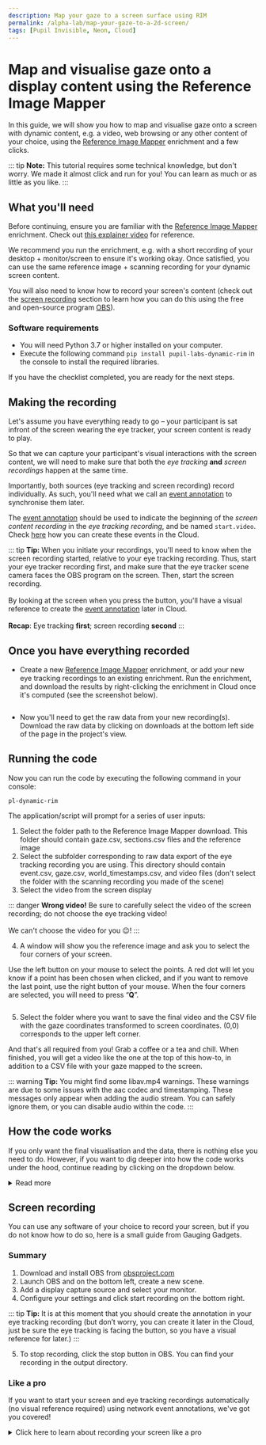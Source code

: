 ```yaml
---
description: Map your gaze to a screen surface using RIM
permalink: /alpha-lab/map-your-gaze-to-a-2d-screen/
tags: [Pupil Invisible, Neon, Cloud]
---
```


# Map and visualise gaze onto a display content using the Reference Image Mapper

<TagLinks />
<Youtube src="OXIUjIzCplc"/>

In this guide, we will show you how to map and visualise gaze onto a screen with dynamic content, e.g. a video, web browsing or any other content of your choice, using the [Reference Image Mapper](/enrichments/reference-image-mapper) enrichment and a few clicks.

::: tip
**Note:** This tutorial requires some technical knowledge, but don't worry. We made it almost click and run for you! You can learn as much or as little as you like.
:::

## What you'll need

Before continuing, ensure you are familiar with the [Reference Image Mapper](/enrichments/reference-image-mapper) enrichment. Check out [this explainer video](https://www.youtube.com/watch?v=ygqzQEzUIS4&t=56s) for reference.

We recommend you run the enrichment, e.g. with a short recording of your desktop + monitor/screen to ensure it's working okay. Once satisfied, you can use the same reference image + scanning recording for your dynamic screen content.

You will also need to know how to record your screen's content (check out the [screen recording](#Screen-recording) section to learn how you can do this using the free and open-source program [OBS](https://obsproject.com/)).

### Software requirements

- You will need Python 3.7 or higher installed on your computer.
- Execute the following command `pip install pupil-labs-dynamic-rim` in the console to install the required libraries.

If you have the checklist completed, you are ready for the next steps.

## Making the recording

Let's assume you have everything ready to go – your participant is sat infront of the screen wearing the eye tracker, your screen content is ready to play.

So that we can capture your participant's visual interactions with the screen content, we will need to make sure that both the _eye tracking_ **and** _screen recordings_ happen at the same time.

Importantly, both sources (eye tracking and screen recording) record individually. As such, you'll need what we call an [event annotation](/invisible/basic-concepts/events/) to synchronise them later.

The [event annotation](/invisible/basic-concepts/events/) should be used to indicate the beginning of the _screen content recording_ in the _eye tracking recording_, and be named `start.video`.
Check [here](/invisible/basic-concepts/events/) how you can create these events in the Cloud.

::: tip
**Tip:**
When you initiate your recordings, you'll need to know when the screen recording started, relative to your eye tracking recording. Thus, start your eye tracker recording first, and make sure that the eye tracker scene camera faces the OBS program on the screen. Then, start the screen recording.
<br>
<br>
By looking at the screen when you press the button, you'll have a visual reference to create the [event annotation](/invisible/basic-concepts/events/) later in Cloud.
<br>
<br>
**Recap**: Eye tracking **first**; screen recording **second**
:::

## Once you have everything recorded

- Create a new [Reference Image Mapper](/enrichments/reference-image-mapper) enrichment, or add your new eye tracking recordings to an existing enrichment. Run the enrichment, and download the results by right-clicking the enrichment in Cloud once it's computed (see the screenshot below).

<div class="pb-4" style="display:flex;justify-content:center;">
  <v-img
    class="rounded"
    :src="require('../media/alpha-lab/download_rim.png')"
    max-width=400px
  >
  </v-img>
</div>

- Now you'll need to get the raw data from your new recording(s). Download the raw data by clicking on downloads at the bottom left side of the page in the project's view.

## Running the code

Now you can run the code by executing the following command in your console:

`pl-dynamic-rim`

The application/script will prompt for a series of user inputs:

1. Select the folder path to the Reference Image Mapper download. This folder should contain gaze.csv, sections.csv files and the reference image
2. Select the subfolder corresponding to raw data export of the eye tracking recording you are using. This directory should contain event.csv, gaze.csv, world_timestamps.csv, and video files (don't select the folder with the scanning recording you made of the scene)
3. Select the video from the screen display

::: danger
**Wrong video!** Be sure to carefully select the video of the screen recording; do not choose the eye tracking video!
<br>
<br>
We can't choose the video for you 😉!
:::

4. A window will show you the reference image and ask you to select the four corners of your screen.

Use the left button on your mouse to select the points. A red dot will let you know if a point has been chosen when clicked, and if you want to remove the last point, use the right button of your mouse. When the four corners are selected, you will need to press “**Q**”.

<div class="pb-4" style="display:flex;justify-content:center;">
  <v-img
    class="rounded"
    :src="require('../media/alpha-lab/screen_corners.png')"
    max-width=300px
  >
  </v-img>
</div>

5. Select the folder where you want to save the final video and the CSV file with the gaze coordinates transformed to screen coordinates. (0,0) corresponds to the upper left corner.

And that's all required from you! Grab a coffee or a tea and chill. When finished, you will get a video like the one at the top of this how-to, in addition to a CSV file with your gaze mapped to the screen.

::: warning
**Tip:**
You might find some libav.mp4 warnings. These warnings are due to some issues with the aac codec and timestamping. These messages only appear when adding the audio stream. You can safely ignore them, or you can disable audio within the code.
:::

## How the code works

If you only want the final visualisation and the data, there is nothing else you need to do. However, if you want to dig deeper into how the code works under the hood, continue reading by clicking on the dropdown below.

<details>
<summary>Read more</summary>
<!-- This is collapsed   -->
<br>
The code is hosted at <a href="https://github.com/pupil-labs/dynamic-rim-module">https://github.com/pupil-labs/dynamic-rim-module</a>.

Navigate to `src/pupil_labs/dynamic_content_on_rim/`. You will first notice that we split the code into several modules. The core functionality is in the script `dynamic_rim.py`. Under the uitools folder, you will find the code used to ask for paths, directories or even to ask for the screen corners. And under the video/read folder is the script to read the timestamps or find a frame for specific timestamps.

In summary, we read the .csv files into Pandas data frames. We use pyav to obtain the timestamps/presentation times for each frame on the videos, and we use OpenCV to get the transformation matrix and apply it to the gaze coordinates. We then merge the data using the timestamps and finally decode the right frames, work with them and encode them again.

You can find below a short description of the main functions.

### Reading timestamps

```python
# on video/read.py
def read_screen_video()
```

This function takes the video path and decodes every frame from the stream, reading their presentation and decoding timestamps and frame index. It returns these values together with an estimate of the frames per second. An optional argument can be given to read audio streams rather than video.

### Merging timestamps

```python
# on dynamic_rim.py
def merge_tables()
```

Once the timestamps files have been read into Pandas Dataframes, we can match them using the function <a href="https://pandas.pydata.org/pandas-docs/version/0.25.0/reference/api/pandas.merge_asof.html"> pd.merge_asof()</a>. The function above (merge_tables) merges all the sources: screen, scene, reference image gaze coordinates, frames indexes, etc., in the proper order so that all of them match in the final video.

### Getting the coordinates of the screen and the perspective transformation

```python
# on uitools/get_corners.py
def pick_point_in_image()
```

Takes the path to the RIM download folder and the number of points to collect. It will use OpenCV to load the reference image to the user, downscale to avoid issues with HDPI screens and save the points selected, giving red dots over the image as feedback.

```python
# on dynamic_rim.py
def get_perspective_transform()
```

With the corners selected, this function uses OpenCV’s function cv2.getPerspectiveTransform to obtain the transformation matrix, which is later applied in the main function using cv2.perspectiveTransform to remap the RIM’s gaze coordinates into screen’s coordinates.

### Saving the video

```python
# on dynamic_rim.py
def save_videos()
```

This function takes care of producing the final resulting video.

```python
# on video/read.py
def get_frame()
```

This function will iterate, look for and decode the frame whose presentation timestamps match those required for that frame.

```python
# on dynamic_rim.py
def prepare_image()
```

With the frame withdrawn in the previous function and converted to an image, the gaze will be plotted on top, it will be resized if needed, and the screen patch will be drawn. The different steps to be performed will depend on the source of the frame.

</details>
<!-- empty line   -->

## Screen recording

You can use any software of your choice to record your screen, but if you do not know how to do so, here is a small guide from Gauging Gadgets.

<Youtube src="_LWwqbHU8L0"/>

### Summary

1. Download and install OBS from [obsproject.com](https://obsproject.com)
2. Launch OBS and on the bottom left, create a new scene.
3. Add a display capture source and select your monitor.
4. Configure your settings and click start recording on the bottom right.

::: tip
**Tip:**
It is at this moment that you should create the annotation in your eye tracking recording (but don’t worry, you can create it later in the Cloud, just be sure the eye tracking is facing the button, so you have a visual reference for later.)
:::

5. To stop recording, click the stop button in OBS. You can find your recording in the output directory.

### Like a pro

If you want to start your screen and eye tracking recordings automatically (no visual reference required) using network event annotations, we've got you covered!

<details>
<summary>Click here to learn about recording your screen like a pro</summary>
<!-- This is collapsed   -->
<br>
Assuming you have <b>OBS</b> installed and correctly set up, you will need to install the <a href="https://github.com/obsproject/obs-websocket"><b>OBS WebSocket plugin</b></a>.
<br>
Follow the installer's instructions, and click on "Tools > obs-websocket Settings" when finished. A pop-up will appear and let you modify the settings. There are two parameters we will need for later, the port and the password.

But for now, let's go back to your Python console and install the following packages:

`pip install simpleobsws pupil-labs-realtime-api`

The first package will help us access the WebSocket API from OBS, and the second is our real-time API wrapper for Python.

Download the script [recording.py](https://raw.githubusercontent.com/pupil-labs/dynamic-rim-module/main/src/pupil_labs/dynamic_content_on_rim/recording/recording.py?token=GHSAT0AAAAAABXIQHJWQYOPFDTO36JXC5N6YZNSEUQ). As you can see, the script uses asynchronous calls to send WebSockets without blocking each other.
Go to lines **76 & 77** and modify them according to the parameters we had in the obs-websocket settings.

- **L76:** `url="ws://localhost:XXXX/"`where XXXX is the port number you use, defaults to 4455.

::: danger
**Do not use 8080!** Pupil Invisible uses this one for the real-time API.
:::

- **L77:** Password -> Obvious, isn't it?

Once everything is set, you only have to run _recording.py_.

This will automatically connect to Pupil Invisible, launch OBS in your system, wait (5s) for it to be fully open, and then send a signal to start recording in OBS along with a "start.video" annotation to your Pupil Invisible.

</details>
<!-- empty line   -->
